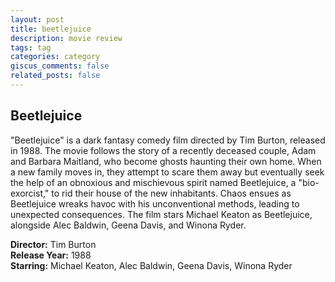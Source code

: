 ```yaml
---
layout: post
title: beetlejuice
description: movie review
tags: tag
categories: category
giscus_comments: false
related_posts: false
---
```

## Beetlejuice

"Beetlejuice" is a dark fantasy comedy film directed by Tim Burton, released in 1988. The movie follows the story of a recently deceased couple, Adam and Barbara Maitland, who become ghosts haunting their own home. When a new family moves in, they attempt to scare them away but eventually seek the help of an obnoxious and mischievous spirit named Beetlejuice, a "bio-exorcist," to rid their house of the new inhabitants. Chaos ensues as Beetlejuice wreaks havoc with his unconventional methods, leading to unexpected consequences. The film stars Michael Keaton as Beetlejuice, alongside Alec Baldwin, Geena Davis, and Winona Ryder.


**Director:** Tim Burton  
**Release Year:** 1988  
**Starring:** Michael Keaton, Alec Baldwin, Geena Davis, Winona Ryder

